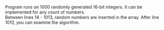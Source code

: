 Program runs on 1000 randomly generated 16-bit integers. It can be implemented for any count of numbers. <br>
Between lines 14 - 1013, random numbers are inserted in the array. After line 1013, you can examine the algorithm.
